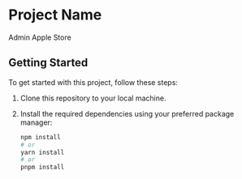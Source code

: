 # Project Name

Admin Apple Store

## Getting Started

To get started with this project, follow these steps:

1. Clone this repository to your local machine.
2. Install the required dependencies using your preferred package manager:

   ```bash
   npm install
   # or
   yarn install
   # or
   pnpm install
